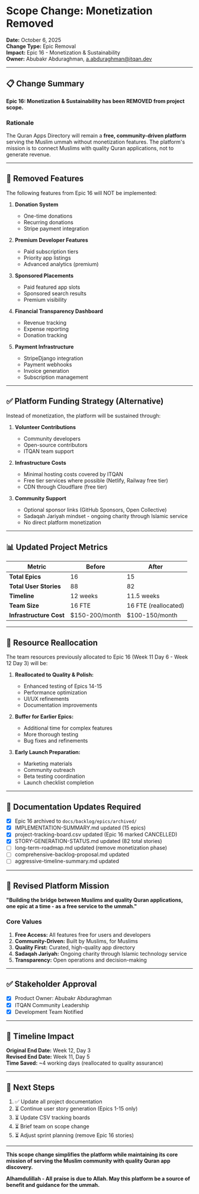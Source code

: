 # Scope Change: Monetization Removed

**Date:** October 6, 2025  
**Change Type:** Epic Removal  
**Impact:** Epic 16 - Monetization & Sustainability  
**Owner:** Abubakr Abduraghman, a.abduraghman@itqan.dev

---

## 📋 Change Summary

**Epic 16: Monetization & Sustainability has been REMOVED from project scope.**

### Rationale
The Quran Apps Directory will remain a **free, community-driven platform** serving the Muslim ummah without monetization features. The platform's mission is to connect Muslims with quality Quran applications, not to generate revenue.

---

## 🚫 Removed Features

The following features from Epic 16 will NOT be implemented:

1. **Donation System**
   - One-time donations
   - Recurring donations
   - Stripe payment integration

2. **Premium Developer Features**
   - Paid subscription tiers
   - Priority app listings
   - Advanced analytics (premium)

3. **Sponsored Placements**
   - Paid featured app slots
   - Sponsored search results
   - Premium visibility

4. **Financial Transparency Dashboard**
   - Revenue tracking
   - Expense reporting
   - Donation tracking

5. **Payment Infrastructure**
   - StripeDjango integration
   - Payment webhooks
   - Invoice generation
   - Subscription management

---

## ✅ Platform Funding Strategy (Alternative)

Instead of monetization, the platform will be sustained through:

1. **Volunteer Contributions**
   - Community developers
   - Open-source contributors
   - ITQAN team support

2. **Infrastructure Costs**
   - Minimal hosting costs covered by ITQAN
   - Free tier services where possible (Netlify, Railway free tier)
   - CDN through Cloudflare (free tier)

3. **Community Support**
   - Optional sponsor links (GitHub Sponsors, Open Collective)
   - Sadaqah Jariyah mindset - ongoing charity through Islamic service
   - No direct platform monetization

---

## 📊 Updated Project Metrics

| Metric | Before | After |
|--------|--------|-------|
| **Total Epics** | 16 | 15 |
| **Total User Stories** | 88 | 82 |
| **Timeline** | 12 weeks | 11.5 weeks |
| **Team Size** | 16 FTE | 16 FTE (reallocated) |
| **Infrastructure Cost** | $150-200/month | $100-150/month |

---

## 🔄 Resource Reallocation

The team resources previously allocated to Epic 16 (Week 11 Day 6 - Week 12 Day 3) will be:

1. **Reallocated to Quality & Polish:**
   - Enhanced testing of Epics 14-15
   - Performance optimization
   - UI/UX refinements
   - Documentation improvements

2. **Buffer for Earlier Epics:**
   - Additional time for complex features
   - More thorough testing
   - Bug fixes and refinements

3. **Early Launch Preparation:**
   - Marketing materials
   - Community outreach
   - Beta testing coordination
   - Launch checklist completion

---

## 📝 Documentation Updates Required

- [x] Epic 16 archived to `docs/backlog/epics/archived/`
- [x] IMPLEMENTATION-SUMMARY.md updated (15 epics)
- [x] project-tracking-board.csv updated (Epic 16 marked CANCELLED)
- [x] STORY-GENERATION-STATUS.md updated (82 total stories)
- [ ] long-term-roadmap.md updated (remove monetization phase)
- [ ] comprehensive-backlog-proposal.md updated
- [ ] aggressive-timeline-summary.md updated

---

## 🎯 Revised Platform Mission

**"Building the bridge between Muslims and quality Quran applications, one epic at a time - as a free service to the ummah."**

### Core Values
1. **Free Access:** All features free for users and developers
2. **Community-Driven:** Built by Muslims, for Muslims
3. **Quality First:** Curated, high-quality app directory
4. **Sadaqah Jariyah:** Ongoing charity through Islamic technology service
5. **Transparency:** Open operations and decision-making

---

## ✅ Stakeholder Approval

- [x] Product Owner: Abubakr Abduraghman
- [x] ITQAN Community Leadership
- [x] Development Team Notified

---

## 📅 Timeline Impact

**Original End Date:** Week 12, Day 3  
**Revised End Date:** Week 11, Day 5  
**Time Saved:** ~4 working days (reallocated to quality assurance)

---

## 🚀 Next Steps

1. ✅ Update all project documentation
2. ⏳ Continue user story generation (Epics 1-15 only)
3. ⏳ Update CSV tracking boards
4. ⏳ Brief team on scope change
5. ⏳ Adjust sprint planning (remove Epic 16 stories)

---

**This scope change simplifies the platform while maintaining its core mission of serving the Muslim community with quality Quran app discovery.**

**Alhamdulillah - All praise is due to Allah. May this platform be a source of benefit and guidance for the ummah.**

